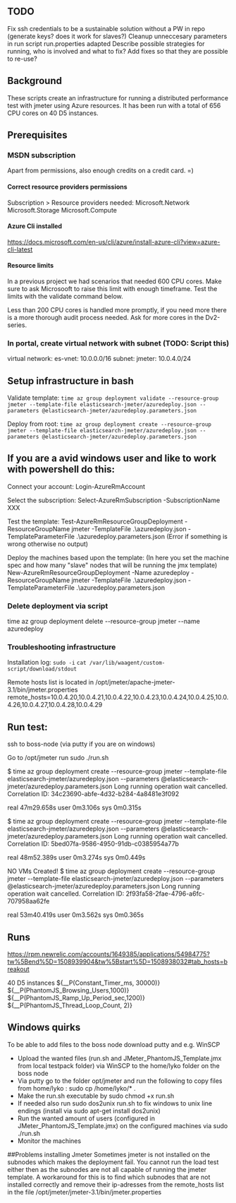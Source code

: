## TODO
Fix ssh credentials to be a sustainable solution without a PW in repo (generate keys? does it work for slaves?)
Cleanup unneccesary parameters in run script
run.properties adapted
Describe possible strategies for running, who is involved and what to fix?
Add fixes so that they are possible to re-use?


## Background
These scripts create an infrastructure for running a distributed performance test with jmeter using Azure resources. It has been run with a total of 656 CPU cores on 40 D5 instances.

## Prerequisites

### MSDN subscription
Apart from permissions, also enough credits on a credit card. =)

#### Correct resource providers permissions
Subscription > Resource providers needed:
Microsoft.Network
Microsoft.Storage
Microsoft.Compute

#### Azure Cli installed
https://docs.microsoft.com/en-us/cli/azure/install-azure-cli?view=azure-cli-latest

#### Resource limits
In a previous project we had scenarios that needed 600 CPU cores. Make sure to ask Microsooft to raise this limit with enough timeframe. Test the limits with the validate command below. 

Less than 200 CPU cores is handled more promptly, if you need more there is a more thorough audit process needed. 
Ask for more cores in the Dv2-series. 

### In portal, create virtual network with subnet (TODO: Script this)
virtual network: es-vnet: 10.0.0.0/16
subnet: jmeter: 10.0.4.0/24

## Setup infrastructure in bash
Validate template:
`time az group deployment validate --resource-group jmeter --template-file elasticsearch-jmeter/azuredeploy.json --parameters @elasticsearch-jmeter/azuredeploy.parameters.json`

Deploy from root: 
`time az group deployment create --resource-group jmeter --template-file elasticsearch-jmeter/azuredeploy.json --parameters @elasticsearch-jmeter/azuredeploy.parameters.json`

## If you are a avid windows user and like to work with powershell do this:
Connect your account:
Login-AzureRmAccount

Select the subscription:
Select-AzureRmSubscription -SubscriptionName XXX

Test the template:
Test-AzureRmResourceGroupDeployment -ResourceGroupName jmeter -TemplateFile .\azuredeploy.json -TemplateParameterFile .\azuredeploy.parameters.json (Error if something is wrong otherwise no output)

Deploy the machines based upon the template: (In here you set the machine spec and how many "slave" nodes that will be running the jmx template)
New-AzureRmResourceGroupDeployment -Name azuredeploy -ResourceGroupName jmeter -TemplateFile .\azuredeploy.json -TemplateParameterFile .\azuredeploy.parameters.json

### Delete deployment via script
time az group deployment delete --resource-group jmeter --name azuredeploy

### Troubleshooting infrastructure
Installation log:
`sudo -i`
`cat /var/lib/waagent/custom-script/download/stdout`

Remote hosts list is located in /opt/jmeter/apache-jmeter-3.1/bin/jmeter.properties
remote_hosts=10.0.4.20,10.0.4.21,10.0.4.22,10.0.4.23,10.0.4.24,10.0.4.25,10.0.4.26,10.0.4.27,10.0.4.28,10.0.4.29

## Run test:
ssh to boss-node (via putty if you are on windows)

Go to /opt/jmeter
run sudo ./run.sh


$ time az group deployment create --resource-group jmeter --template-file elasticsearch-jmeter/azuredeploy.json --parameters @elasticsearch-jmeter/azuredeploy.parameters.json
Long running operation wait cancelled.  Correlation ID: 34c23690-abfe-4d32-b284-4a8481e3f092

real	47m29.658s
user	0m3.106s
sys	0m0.315s

$ time az group deployment create --resource-group jmeter --template-file elasticsearch-jmeter/azuredeploy.json --parameters @elasticsearch-jmeter/azuredeploy.parameters.json
Long running operation wait cancelled.  Correlation ID: 5bed07fa-9586-4950-91db-c0385954a77b

real	48m52.389s
user	0m3.274s
sys	0m0.449s

NO VMs Created!
$ time az group deployment create --resource-group jmeter --template-file elasticsearch-jmeter/azuredeploy.json --parameters @elasticsearch-jmeter/azuredeploy.parameters.json
Long running operation wait cancelled.  Correlation ID: 2f93fa58-2fae-4796-a6fc-707958aa62fe

real	53m40.419s
user	0m3.562s
sys	0m0.365s

## Runs
https://rpm.newrelic.com/accounts/1649385/applications/54984775?tw%5Bend%5D=1508939904&tw%5Bstart%5D=1508938032#tab_hosts=breakout

40 D5 instances
${__P(Constant_Timer_ms, 30000)}
${__P(PhantomJS_Browsing_Users,1000)}
${__P(PhantomJS_Ramp_Up_Period_sec,1200)}
${__P(PhantomJS_Thread_Loop_Count, 2)}

## Windows quirks
To be able to add files to the boss node download putty and e.g. WinSCP

- Upload the wanted files (run.sh and JMeter_PhantomJS_Template.jmx from local testpack folder) via WinSCP to the home/lyko folder on the boss node
- Via putty go to the folder opt/jmeter and run the following to copy files from home/lyko : sudo cp /home/lyko/* .
- Make the run.sh executable by sudo chmod +x run.sh 
- If needed also run sudo dos2unix run.sh to fix windows to unix line endings (install via sudo apt-get install dos2unix)
- Run the wanted amount of users (configured in JMeter_PhantomJS_Template.jmx) on the configured machines via sudo ./run.sh
- Monitor the machines

##Problems installing Jmeter
Sometimes jmeter is not installed on the subnodes which makes the deployment fail. You cannot run the load test either then as the subnodes are not all capable of running the jmeter template. A workaround for this is to find which subnodes that are not installed correctly and remove their ip-adresses from the remote_hosts list in the file /opt/jmeter/jmeter-3.1/bin/jmeter.properties

